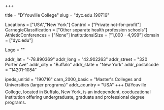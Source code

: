 
+++

title = "D'Youville College"
slug = "dyc.edu_190716"

Locations = ["USA","New York"]
Control = ["Private not-for-profit"]
CarnegieClassification = ["Other separate health profession schools"]
AthleticConferences = ["None"]
InstitutionalSize = ["1,000 - 4,999"]
domain = ["dyc.edu"]

Logo = ""

addr_lat = "-78.890369"
addr_long = "42.902263"
addr_street = "320 Porter Ave"
addr_city = "Buffalo"
addr_state = "New York"
addr_postalcode = "14201-1084"

ipeds_unitid = "190716"
carn_2000_basic = "Master's Colleges and Universities (larger programs)"
addr_country = "USA"
+++
    DâYouville College, located in Buffalo, New York,  is an independent, coeducational institution offering undergraduate, graduate and professional degree programs. 

